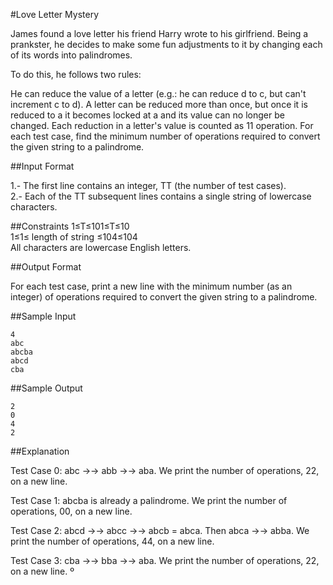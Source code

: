 #Love Letter Mystery

James found a love letter his friend Harry wrote to his girlfriend. Being a prankster, he decides to make some fun adjustments to it by changing each of its words into palindromes.

To do this, he follows two rules:

He can reduce the value of a letter (e.g.: he can reduce d to c, but can't increment c to d).
A letter can be reduced more than once, but once it is reduced to a it becomes locked at a and its value can no longer be changed.
Each reduction in a letter's value is counted as 11 operation. For each test case, find the minimum number of operations required to convert the given string to a palindrome.

##Input Format

1.- The first line contains an integer, TT (the number of test cases).   
2.- Each of the TT subsequent lines contains a single string of lowercase characters.  

##Constraints 
1≤T≤101≤T≤10  
1≤1≤ length of string ≤104≤104  
All characters are lowercase English letters. 

##Output Format

For each test case, print a new line with the minimum number (as an integer) of operations required to convert the given string to a palindrome.

##Sample Input

```
4  
abc  
abcba  
abcd  
cba  
```

##Sample Output

```
2  
0  
4  
2  
```

##Explanation

Test Case 0: abc →→ abb →→ aba. We print the number of operations, 22, on a new line.

Test Case 1: abcba is already a palindrome. We print the number of operations, 00, on a new line.

Test Case 2: abcd →→ abcc →→ abcb = abca. Then abca →→ abba. We print the number of operations, 44, on a new line.

Test Case 3: cba →→ bba →→ aba. We print the number of operations, 22, on a new line.
º
